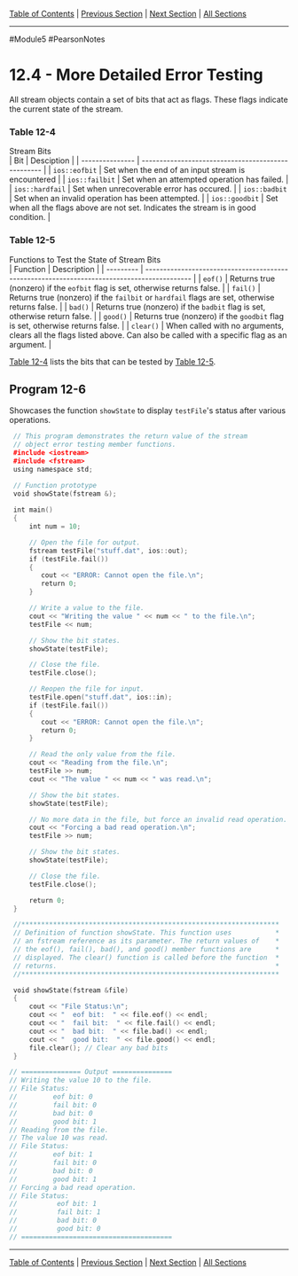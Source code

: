 [Table of Contents](/README.md) | [Previous Section](12.3%20-%20Passing%20File%20Stream%20Objects%20to%20Functions.md) | [Next Section](12.5%20-%20Member%20Functions%20for%20Reading%20and%20Writing%20Files.md) | [All Sections](/Module%205/Pearson%20Notes/)
***
#Module5 #PearsonNotes 
# 12.4 - More Detailed Error Testing
All stream objects contain a set of bits that act as flags. These flags indicate the current state of the stream.

### Table 12-4
Stream Bits <br />
| Bit             | Desciption                                         |
| --------------- | -------------------------------------------------- |
| `ios::eofbit`   | Set when the end of an input stream is encountered |
| `ios::failbit`  | Set when an attempted operation has failed.        |
| `ios::hardfail` | Set when unrecoverable error has occured.                                                   |
| `ios::badbit`   | Set when an invalid operation has been attempted.                                                   |
| `ios::goodbit`  | Set when all the flags above are not set. Indicates the stream is in good condition.                                                   |

### Table 12-5
Functions to Test the State of Stream Bits <br />
| Function  | Description                                                                                 |
| --------- | ------------------------------------------------------------------------------------------- |
| `eof()`   | Returns true (nonzero) if the `eofbit` flag is set, otherwise returns false.                |
| `fail()`  | Returns true (nonzero) if the `failbit` or `hardfail` flags are set, otherwise returns false. |
| `bad()`   | Returns true (nonzero) if the `badbit` flag is set, otherwise return false.                 |
| `good()`  | Returns true (nonzero) if the `goodbit` flag is set, otherwise returns false.                                                                                           |
| `clear()` | When called with no arguments, clears all the flags listed above. Can also be called with a specific flag as an argument.                                                                                            |

[Table 12-4](#Table-12-4) lists the bits that can be tested by [Table 12-5](#Table-12-5).

## Program 12-6
Showcases the function `showState` to display `testFile`'s status after various operations.
```c++
 // This program demonstrates the return value of the stream
 // object error testing member functions.
 #include <iostream>
 #include <fstream>
 using namespace std;

 // Function prototype
 void showState(fstream &);
 
 int main()
 {
     int num = 10;

     // Open the file for output.
     fstream testFile("stuff.dat", ios::out);
     if (testFile.fail())
     {
        cout << "ERROR: Cannot open the file.\n";
        return 0;
     }

     // Write a value to the file.
     cout << "Writing the value " << num << " to the file.\n";
     testFile << num;

     // Show the bit states.
     showState(testFile);

     // Close the file.
     testFile.close();

     // Reopen the file for input.
     testFile.open("stuff.dat", ios::in);
     if (testFile.fail())
     {
        cout << "ERROR: Cannot open the file.\n";
        return 0;
     }

     // Read the only value from the file.
     cout << "Reading from the file.\n";
     testFile >> num;
     cout << "The value " << num << " was read.\n";

     // Show the bit states.
     showState(testFile);

     // No more data in the file, but force an invalid read operation.
     cout << "Forcing a bad read operation.\n";
     testFile >> num;

     // Show the bit states.
     showState(testFile);

     // Close the file.
     testFile.close();

     return 0;
 }

 //*****************************************************************
 // Definition of function showState. This function uses           *
 // an fstream reference as its parameter. The return values of    *
 // the eof(), fail(), bad(), and good() member functions are      *
 // displayed. The clear() function is called before the function  *
 // returns.                                                       *
 //*****************************************************************

 void showState(fstream &file)
 {
     cout << "File Status:\n";
     cout << "  eof bit:  " << file.eof() << endl;
     cout << "  fail bit:  " << file.fail() << endl;
     cout << "  bad bit:  " << file.bad() << endl;
     cout << "  good bit:  " << file.good() << endl;
     file.clear(); // Clear any bad bits
 }

// =============== Output ===============
// Writing the value 10 to the file.
// File Status:
//         eof bit: 0
//         fail bit: 0
//         bad bit: 0
//         good bit: 1
// Reading from the file.
// The value 10 was read. 
// File Status:
//         eof bit: 1
//         fail bit: 0
//         bad bit: 0
//         good bit: 1
// Forcing a bad read operation.
// File Status:
//          eof bit: 1
//          fail bit: 1
//          bad bit: 0
//          good bit: 0
// ======================================
```

***
[Table of Contents](/README.md) | [Previous Section](12.3%20-%20Passing%20File%20Stream%20Objects%20to%20Functions.md) | [Next Section](12.5%20-%20Member%20Functions%20for%20Reading%20and%20Writing%20Files.md) | [All Sections](/Module%205/Pearson%20Notes/)